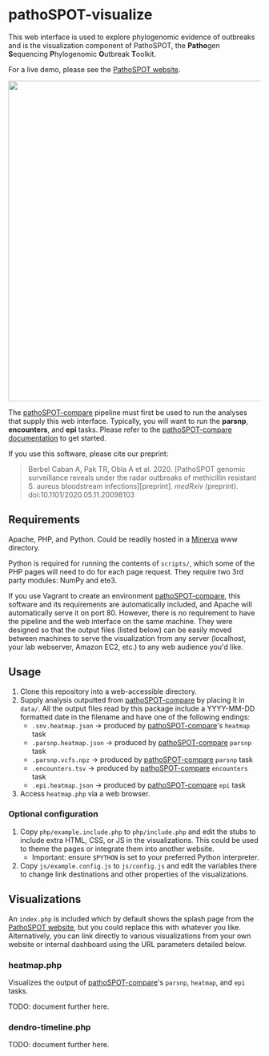 # pathoSPOT-visualize

This web interface is used to explore phylogenomic evidence of outbreaks and is the visualization component of PathoSPOT, the **Patho**gen **S**equencing **P**hylogenomic **O**utbreak **T**oolkit.

For a live demo, please see the [PathoSPOT website][pathospot].

<p align="center"><a href="https://pathospot.org"><img src="https://pathospot.org/images/pathospot-logo.svg" width="640px"/></a></p>

The [pathoSPOT-compare][] pipeline must first be used to run the analyses that supply this web interface. Typically, you will want to run the **parsnp**, **encounters**, and **epi** tasks.  Please refer to the [pathoSPOT-compare documentation][pathoSPOT-compare] to get started.

If you use this software, please cite our preprint:

> Berbel Caban A, Pak TR, Obla A et al. 2020. [PathoSPOT genomic surveillance reveals under the radar outbreaks of methicillin resistant S. aureus bloodstream infections][preprint]. _medRxiv_ (preprint). doi:10.1101/2020.05.11.20098103

[pathospot]: https://pathospot.org

## Requirements

Apache, PHP, and Python. Could be readily hosted in a [Minerva](https://labs.icahn.mssm.edu/minervalab/) www directory.

Python is required for running the contents of `scripts/`, which some of the PHP pages will need to do for each page request. They require two 3rd party modules: NumPy and ete3.

If you use Vagrant to create an environment [pathoSPOT-compare][], this software and its requirements are automatically included, and Apache will automatically serve it on port 80. However, there is no requirement to have the pipeline and the web interface on the same machine. They were designed so that the output files (listed below) can be easily moved between machines to serve the visualization from any server (localhost, your lab webserver, Amazon EC2, etc.) to any web audience you'd like.

## Usage

1. Clone this repository into a web-accessible directory.
2. Supply analysis outputted from [pathoSPOT-compare][] by placing it in `data/`. All the output files read by this package include a YYYY-MM-DD formatted date in the filename and have one of the following endings:
    - `.snv.heatmap.json` -> produced by [pathoSPOT-compare][]'s `heatmap` task
    - `.parsnp.heatmap.json` -> produced by [pathoSPOT-compare][] `parsnp` task
    - `.parsnp.vcfs.npz` -> produced by [pathoSPOT-compare][] `parsnp` task
    - `.encounters.tsv` -> produced by [pathoSPOT-compare][] `encounters` task
    - `.epi.heatmap.json` -> produced by [pathoSPOT-compare][] `epi` task
3. Access `heatmap.php` via a web browser.

[pathoSPOT-compare]: https://github.com/powerpak/pathospot-compare

### Optional configuration

1. Copy `php/example.include.php` to `php/include.php` and edit the stubs to include extra HTML, CSS, or JS in the visualizations. This could be used to theme the pages or integrate them into another website.
    - Important: ensure `$PYTHON` is set to your preferred Python interpreter.
2. Copy `js/example.config.js` to `js/config.js` and edit the variables there to change link destinations and other properties of the visualizations.

## Visualizations

An `index.php` is included which by default shows the splash page from the [PathoSPOT website][pathospot], but you could replace this with whatever you like. Alternatively, you can link directly to various visualizations from your own website or internal dashboard using the URL parameters detailed below.

### heatmap.php

Visualizes the output of [pathoSPOT-compare][]'s `parsnp`, `heatmap`, and `epi` tasks.

TODO: document further here.

### dendro-timeline.php

TODO: document further here.